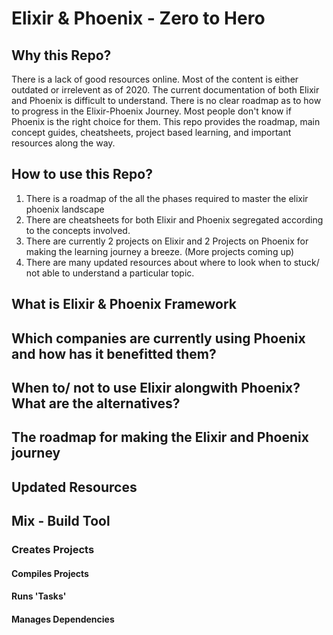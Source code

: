 # Elixir & Phoenix - Zero to Hero

## Why this Repo?

There is a lack of good resources online. Most of the content is either outdated or irrelevent as of 2020. The current documentation of both Elixir and Phoenix is difficult to understand. There is no clear roadmap as to how to progress in the Elixir-Phoenix Journey. Most people don't know if Phoenix is the right choice for them. This repo provides the roadmap, main concept guides, cheatsheets, project based learning, and important resources along the way.

## How to use this Repo?

1. There is a roadmap of the all the phases required to master the elixir phoenix landscape
2. There are cheatsheets for both Elixir and Phoenix segregated according to the concepts involved.
3. There are currently 2 projects on Elixir and 2 Projects on Phoenix for making the learning journey a breeze. (More projects coming up)
4. There are many updated resources about where to look when to stuck/ not able to understand a particular topic.

## What is Elixir & Phoenix Framework

## Which companies are currently using Phoenix and how has it benefitted them?

## When to/ not to use Elixir alongwith Phoenix? What are the alternatives?

## The roadmap for making the Elixir and Phoenix journey

## Updated Resources

## Mix - Build Tool

### Creates Projects

#### Compiles Projects

#### Runs 'Tasks'

#### Manages Dependencies
